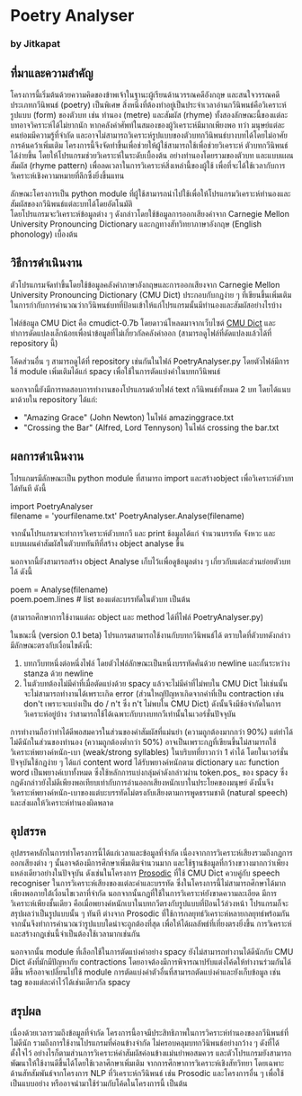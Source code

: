 # Poetry Analyser
### by Jitkapat


## ที่มาและความสำคัญ  
โครงการนี้เริ่มต้นด้วยความคิดของข้าพเจ้าในฐานะผู้เรียนด้านวรรณคดีอังกฤษ และสนใจวรรณคดีประเภทกวีนิพนธ์ (poetry) เป็นพิเศษ 
สิ่งหนึ่งที่ต้องทำอยู่เป็นประจำเวลาอ่านกวีนิพนธ์คือวิเคราะห์รูปแบบ (form) ของตัวบท เช่น ทำนอง (metre) และสัมผัส (rhyme) 
ทั้งสองลักษณะนี้ของแต่ละบทอาจวิคราะห์ได้ไม่ยากนัก หากคลังคำศัพท์ในสมองของผู้วิเคราะห์มีมากเพียงพอ ทว่า มนุษย์แต่ละคนย่อมมีความรู้ที่จำกัด 
และอาจไม่สามารถวิเคราะห์รูปแบบของตัวบทกวีนิพนธ์บางบทได้โดยไม่อาศัยการค้นคว้าเพิ่มเติม โครงการนี้จึงจัดทำขึ้นเพื่อช่วยให้ผู้ใช้สามารถใช้เพื่อช่วยวิเคราะห์ 
ตัวบทกวีนิพนธ์ได้ง่ายขึ้น โดยให้โปรแกรมช่วยวิเคราะห์ในระดับเบื้องต้น อย่างทำนองโดยรวมของตัวบท และแบบแผนสัมผัส (rhyme pattern) 
เพื่อลดเวลาในการวิเคราะห์สิ่งเหล่านี้ของผู้ใช้ เพื่อที่จะได้ใช้เวลากับการวิเคราะห์เชิงความหมายที่ลึกซึ้งยิ่งขึ้นแทน
  
  ลักษณะโครงการเป็น python module ที่ผู้ใช้สามารถนำไปใช้เพื่อให้โปรแกรมวิเคราะห์ทำนองและสัมผัสของกวีนิพนธ์แต่ละบทได้โดยอัตโนมัติ  
  โดยโปรแกรมจะวิเคราะห์ข้อมูลต่าง ๆ ดังกล่าวโดยใช้ข้อมูลการออกเสียงคำจาก Carnegie Mellon University Pronouncing Dictionary และกฏทางสัทวิทยาภาษาอังกฤษ (English phonology) เบื้องต้น  

## วิธีการดำเนินงาน
ตัวโปรแกรมจัดทำขึ้นโดยใช้ข้อมูลคลังคำภาษาอังกฤษและการออกเสียงจาก Carnegie Mellon University Pronouncing Dictionary (CMU Dict) ประกอบกับกฏง่าย ๆ ที่เขียนขึ้นเพิ่มเติมในการกำกับการคำนวณว่ากวีนิพนธ์บทที่ป้อนเข้าให้แก่โปรแกรมนั้นมีทำนองและสัมผัสอย่างไรบ้าง  

ไฟล์ข้อมูล CMU Dict คือ cmudict-0.7b โดยดาวน์โหลดมาจากเว็บไซต์ [CMU Dict](http://www.speech.cs.cmu.edu/cgi-bin/cmudict) และทำการดัดแปลงเล็กน้อยเพื่อนำข้อมูลที่ไม่เกี่ยวกัลคลังคำออก (สามารถดูไฟล์ที่ดัดแปลงแล้วได้ที่ repository นี้)  

โค้ดส่วนอื่น ๆ สามารถดูได้ที่ repository เช่นกันในไฟล์ PoetryAnalyser.py  โดยตัวไฟล์มีการใช้ module เพิ่มเติมได้แก่ spacy เพื่อใช้ในการตัดแบ่งคำในบทกวีนิพนธ์

นอกจากนี้ยังมีการทดสอบการทำงานของโปรแกรมด้วยไฟล์ text กวีนิพนธ์ทั้งหมด 2 บท โดยได้แนบมาด้วยใน repository ได้แก่:  
- "Amazing Grace" (John Newton) ในไฟล์ amazinggrace.txt
- "Crossing the Bar" (Alfred, Lord Tennyson) ในไฟล์ crossing the bar.txt  



## ผลการดำเนินงาน 

โปรแกมรมีลักษณะเป็น python module ที่สามารถ import และสร้างobject เพื่อวิเคราะห์ตัวบทได้ทันที ดังนี้  


import PoetryAnalyser  
filename = 'yourfilename.txt'
PoetryAnalyser.Analyse(filename)

จากนั้นโปรแกรมจะทำการวิเคราะห์ตัวบทกวี และ print ช้อมูลได้แก่ จำนวนบรรทัด จังหวะ และแบบแผนคำสัมผัสในตัวบททันทีที่สร้าง object analyse ขึ้น  

นอกจากนี้ยังสามารถสร้าง object Analyse เก็บไว้เเพื่อดูข้อมูลต่าง ๆ เกี่ยวกับแต่ละส่วนย่อยตัวบทได้ ดังนี้

poem = Analyse(filename)  
poem.poem.lines # list ของแต่ละบรรทัดในตัวบท เป็นต้น  

(สามารถศึกษาการใช้งานแต่ละ object และ method ได้ที่ไฟล์ PoetryAnalyser.py)
 
ในขณะนี้ (version 0.1 beta) โปรแกรมสามารถใช้งานกับบทกวีนิพนธ์ได้ ตราบใดที่ตัวบทดังกล่าวมีลักษณะตรงกับเงื่อนไขดังนี้:  
1. บทกวีบทหนึ่งต่อหนึ่งไฟล์ โดยตัวไฟล์ลักษณะเป็นหนึ่งบรรทัดคั่นด้วย newline และกั้นระหว่าง stanza ด้วย newline  
1. ในตัวบทต้องไม่มีคำที่เมื่อตัดแบ่งด้วย spacy แล้วจะไม่มีคำที่ไม่พบใน CMU Dict ไม่เช่นนั้นจะไม่สามารถทำงานได้เพราะเกิด error (ส่วนใหญ่ปัญหาเกิดจากคำที่เป็น contraction เช่น don't เพราะจะแบ่งเป็น do / n't ซึ่ง n't ไม่พบใน CMU Dict)
ดังนั้นจึงมีช้อจำกัดในการวิเคราะห์อยู่บ้าง ว่าสามารถใช้ได้เฉพาะกับบางบทกวีเท่านั้นในเวอร์ชั่นปัจจุบัน  

การทำงานถือว่าทำได้ดีพอสมควรในส่วนของคำสัมผัสที่แม่นยำ (ความถูกต้องมากกว่า 90%) แต่ทำได้ไม่ดีนักในส่วนของทำนอง (ความถูกต้องต่ำกว่า 50%) อาจเป็นเพราะกฏที่เขียนขึ้นไม่สามารถใช้วิเคราะห์พยางค์หนัก-เบา (weak/strong syllables) ในบริบทที่ยาวกว่า 1 คำได้ โดยในเวอร์ชั่นปัจจุบันใช้กฏง่าย ๆ ได้แก่ content word ได้รับพยางค์หนักตาม dictionary และ function word เป็นพยางค์เบาทั้งหมด ซึ่งใช้หลักการแบ่งกลุ่มคำดังกล่าวผ่าน token.pos_ ของ spacy ซึ่งกฏดังกล่าวยังไม่ดีเพียงพอเทียบเท่ากับการอ่านออกเสียงหนักเบาในประโยคของมนุษย์ ดังนั้นจึงวิเคราะห์พยางค์หนัก-เบาของแต่บะบรรทัดไม่ตรงกับเสียงตามการพูดธรรมชาติ (natural speech) และส่งผลให้วิเคราะห์ทำนองผิดพลาด

## อุปสรรค
อุปสรรคหลักในการทำโครงการนี้ได้แก่เวลาและข้อมูลที่จำกัด เนื่องจากการวิเคราะห์เสียงรวมถึงกฏการออกเสียงต่าง ๆ นั้นอาจต้องมีการศึกษาเพิ่มเติมจำนวนมาก และใช้ฐานข้อมูลที่กว้างขวางมากกว่าเพียงแหล่งเดียวอย่างในปัจจุบัน ดังเช่นในโครงการ [Prosodic](https://pypi.org/project/prosodic/) ที่ใช้ CMU Dict ควบคู่กับ speech recogniser ในการวิเคราะห์เสียงของแต่ละคำและบรรทัด ซึ่งในโครงการนี้ไม่สามารถศึกษาได้มากเพียงพอภายใต้เงื่อนไขเวลาที่จำกัด นอกจากนั้นกฏที่ใช้ในการวิเคราะห์ยังขาดความละเอียด มีการวิเคราะห์เพียงชั้นเดียว คือเมื่อพยางค์หนักเบาในบทกวีตรงกับรูปแบบที่ป้อนไว้ล่วงหน้า โปรแกรมก็จะสรุปผลว่าเป็นรูปแบบนั้น ๆ ทันที ต่างจาก Prosodic ที่ใช้การกลยุทธ์วิเคราะห์หลายกลยุทธ์พร้อมกัน จากนั้นจึงทำการคำนวณว่ารูปแบบใดน่าจะถูกต้องที่สุด เพื่อให้ได้ผลลัพธ์ที่เที่ยงตรงยิ่งขึ้น การวิเคราะห์และสร้างกฏเช่นนี้จำเป็นต้องใช้เวลามากเช่นกัน  

นอกจากนั้น module ที่เลือกใช้ในการตัดแบ่งคำอย่าง spacy ยังไม่สามารถทำงานได้ดีนักกับ CMU Dict ดังที่มักมีปัญหากับ contractions โดยอาจต้องมีการพิจารณาปรับแต่งโค้ดให้ทำงานร่วมกันได้ดีขึ้น หรืออาจเปลี่ยนไปใช้ module การตัดแบ่งคำตัวอื่นที่สามารถตัดแบ่งคำและยังเก็บข้อมูล เช่น tag ของแต่ละคำไว้ได้เช่นเดียวกัล spacy  

## สรุปผล
เนื่องด้วยเวลารวมถึงข้อมูลที่จำกัด โครงการนี้อาจมีประสิทธิภาพในการวิคราะห์ทำนองของกวีนิพนธ์ที่ไม่ดีนัก รวมถึงการใช้งานโปรแกรมที่ค่อนข้างจำกัด ไม่ครอบคลุมบทกวีนิพนธ์อย่างกว้าง ๆ ดังที่ได้ตั้งใจไว้ อย่างไรก็ตามส่วนการวิเคราะห์คำสัมผัสค่อนข้างแม่นยำพอสมควร และตัวโปรแกรมยังสามารถพัฒนาให้ใช้งานดีขึ้นได้โดยใช้เวลาศึกษาเพิ่มเติม จากการศึกษาการวิเคราะห์เชิงสัทวิทยา โดยเฉพาะด้านสัทสัมพันธ์จากโครงการ NLP ที่วิเคราะห์กวีนิพนธ์ เช่น Prosodic และโครงการอื่น ๆ เพื่อใช้เป็นแบบอย่าง หรืออาจนำมาใช้ร่วมกับโค้ดในโครงการนี้ เป็นต้น
